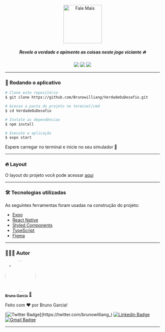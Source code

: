 <p align="center">
  <img src="https://www.goagenda.app/wp-content/uploads/2021/06/foreground.png" height="125px" alt="Fale Mais" />
</p>

<h5 align="center">Revele a verdade e apimente as coisas neste jogo viciante 🔥</h5>

<div align="center">
  <img src="https://img.shields.io/static/v1?label=Expo&message=~41.0.1&color=FF872C&style=for-the-badge&logo=expo"/>
  <img src="https://img.shields.io/static/v1?label=ReactNative&message=~41.0.1&color=FF872C&style=for-the-badge&logo=react"/>
  <img src="https://img.shields.io/static/v1?label=License&message=MIT&color=FF872C&style=for-the-badge"/>
</div>

---

### 🎲 Rodando o aplicativo

```bash
# Clone este repositório
$ git clone https://github.com/Brunowilliang/VerdadeOuDesafio.git

# Acesse a pasta do projeto no terminal/cmd
$ cd VerdadeOuDesafio

# Instale as dependências
$ npm install

# Execute a aplicação
$ expo start

```

Espere carregar no terminal e inicie no seu simulador 🚀

---

### 🔥 Layout

O layout do projeto você pode acessar [aqui](https://www.figma.com/file/KOG5dZEXuXBBG4eEtXjBVo/Verdade-ou-Desafio?node-id=0%3A1)

---

### 🛠 Tecnologias utilizadas

As seguintes ferramentas foram usadas na construção do projeto:

- [Expo](https://expo.io/)
- [React Native](https://reactnative.dev/)
- [Styled Components](https://styled-components.com/)
- [TypeScript](https://www.typescriptlang.org/)
- [Figma](www.figma.com)

---

### 🙋🏼‍♂️ Autor

<a href="https://linkedin.com/in/brunowilliang">
 <img style="border-radius: 50%;" src="https://avatars.githubusercontent.com/u/41432581?v=4" width="100px;" alt=""/>
 <br />
 <sub><b>Bruno Garcia</b></sub></a> <a href="https://linkedin.com/in/brunowilliang" title="Bruno Garcia">🚀</a>

Feito com ❤️ por Bruno Garcia!

[![Twitter Badge](https://img.shields.io/badge/-@brunowilliang_-1ca0f1?style=flat-square&labelColor=1ca0f1&logo=twitter&logoColor=white&link=https://twitter.com/brunowilliang_)](https://twitter.com/brunowilliang_) [![Linkedin Badge](https://img.shields.io/badge/-Bruno-blue?style=flat-square&logo=Linkedin&logoColor=white&link=https://www.linkedin.com/in/brunowilliang/)](https://www.linkedin.com/in/brunowilliang/)
[![Gmail Badge](https://img.shields.io/badge/-brunowilliang@icloud.com-c14438?style=flat-square&logo=Gmail&logoColor=white&link=mailto:brunowilliang@icloud.com)](mailto:brunowilliang@icloud.com)

---
